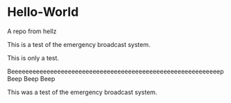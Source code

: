 # Hello-World
A repo from hellz

This is a test of the emergency broadcast system.

This is only a test.

Beeeeeeeeeeeeeeeeeeeeeeeeeeeeeeeeeeeeeeeeeeeeeeeeeeeeeeeeeeep
Beep
Beep
Beep

This was a test of the emergency broadcast system.
